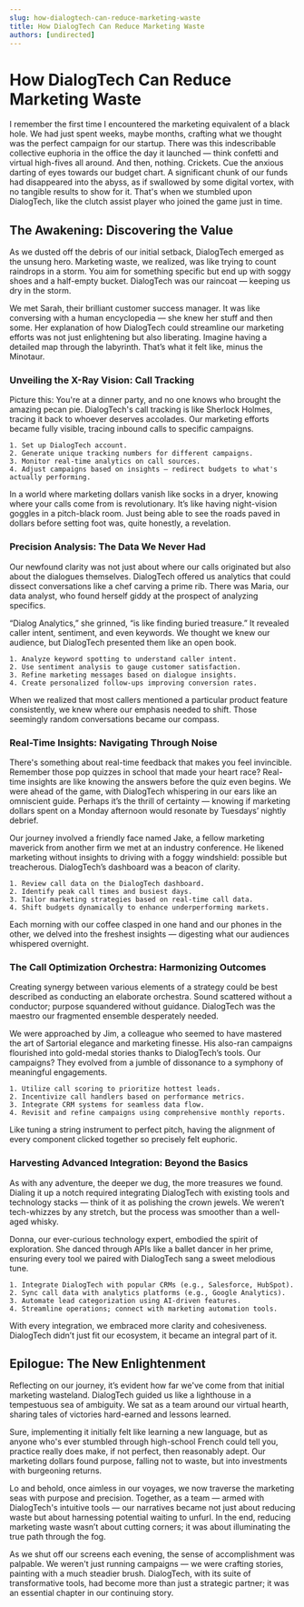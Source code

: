 ```yaml
---
slug: how-dialogtech-can-reduce-marketing-waste
title: How DialogTech Can Reduce Marketing Waste
authors: [undirected]
---
```



# How DialogTech Can Reduce Marketing Waste

I remember the first time I encountered the marketing equivalent of a black hole. We had just spent weeks, maybe months, crafting what we thought was the perfect campaign for our startup. There was this indescribable collective euphoria in the office the day it launched — think confetti and virtual high-fives all around. And then, nothing. Crickets. Cue the anxious darting of eyes towards our budget chart. A significant chunk of our funds had disappeared into the abyss, as if swallowed by some digital vortex, with no tangible results to show for it. That's when we stumbled upon DialogTech, like the clutch assist player who joined the game just in time.

## The Awakening: Discovering the Value

As we dusted off the debris of our initial setback, DialogTech emerged as the unsung hero. Marketing waste, we realized, was like trying to count raindrops in a storm. You aim for something specific but end up with soggy shoes and a half-empty bucket. DialogTech was our raincoat — keeping us dry in the storm.

We met Sarah, their brilliant customer success manager. It was like conversing with a human encyclopedia — she knew her stuff and then some. Her explanation of how DialogTech could streamline our marketing efforts was not just enlightening but also liberating. Imagine having a detailed map through the labyrinth. That’s what it felt like, minus the Minotaur.

### Unveiling the X-Ray Vision: Call Tracking

Picture this: You're at a dinner party, and no one knows who brought the amazing pecan pie. DialogTech's call tracking is like Sherlock Holmes, tracing it back to whoever deserves accolades. Our marketing efforts became fully visible, tracing inbound calls to specific campaigns. 

```plaintext
1. Set up DialogTech account.
2. Generate unique tracking numbers for different campaigns.
3. Monitor real-time analytics on call sources.
4. Adjust campaigns based on insights — redirect budgets to what's actually performing.
```

In a world where marketing dollars vanish like socks in a dryer, knowing where your calls come from is revolutionary. It’s like having night-vision goggles in a pitch-black room. Just being able to see the roads paved in dollars before setting foot was, quite honestly, a revelation.

### Precision Analysis: The Data We Never Had

Our newfound clarity was not just about where our calls originated but also about the dialogues themselves. DialogTech offered us analytics that could dissect conversations like a chef carving a prime rib. There was Maria, our data analyst, who found herself giddy at the prospect of analyzing specifics.

“Dialog Analytics,” she grinned, “is like finding buried treasure.” It revealed caller intent, sentiment, and even keywords. We thought we knew our audience, but DialogTech presented them like an open book.

```plaintext
1. Analyze keyword spotting to understand caller intent.
2. Use sentiment analysis to gauge customer satisfaction.
3. Refine marketing messages based on dialogue insights.
4. Create personalized follow-ups improving conversion rates.
```

When we realized that most callers mentioned a particular product feature consistently, we knew where our emphasis needed to shift. Those seemingly random conversations became our compass.

### Real-Time Insights: Navigating Through Noise

There's something about real-time feedback that makes you feel invincible. Remember those pop quizzes in school that made your heart race? Real-time insights are like knowing the answers before the quiz even begins. We were ahead of the game, with DialogTech whispering in our ears like an omniscient guide. Perhaps it’s the thrill of certainty — knowing if marketing dollars spent on a Monday afternoon would resonate by Tuesdays’ nightly debrief.

Our journey involved a friendly face named Jake, a fellow marketing maverick from another firm we met at an industry conference. He likened marketing without insights to driving with a foggy windshield: possible but treacherous. DialogTech’s dashboard was a beacon of clarity.

```plaintext
1. Review call data on the DialogTech dashboard.
2. Identify peak call times and busiest days.
3. Tailor marketing strategies based on real-time call data.
4. Shift budgets dynamically to enhance underperforming markets.
```

Each morning with our coffee clasped in one hand and our phones in the other, we delved into the freshest insights — digesting what our audiences whispered overnight.

### The Call Optimization Orchestra: Harmonizing Outcomes

Creating synergy between various elements of a strategy could be best described as conducting an elaborate orchestra. Sound scattered without a conductor; purpose squandered without guidance. DialogTech was the maestro our fragmented ensemble desperately needed.

We were approached by Jim, a colleague who seemed to have mastered the art of Sartorial elegance and marketing finesse. His also-ran campaigns flourished into gold-medal stories thanks to DialogTech’s tools. Our campaigns? They evolved from a jumble of dissonance to a symphony of meaningful engagements.

```plaintext
1. Utilize call scoring to prioritize hottest leads.
2. Incentivize call handlers based on performance metrics.
3. Integrate CRM systems for seamless data flow.
4. Revisit and refine campaigns using comprehensive monthly reports.
```

Like tuning a string instrument to perfect pitch, having the alignment of every component clicked together so precisely felt euphoric.

### Harvesting Advanced Integration: Beyond the Basics

As with any adventure, the deeper we dug, the more treasures we found. Dialing it up a notch required integrating DialogTech with existing tools and technology stacks — think of it as polishing the crown jewels. We weren’t tech-whizzes by any stretch, but the process was smoother than a well-aged whisky.

Donna, our ever-curious technology expert, embodied the spirit of exploration. She danced through APIs like a ballet dancer in her prime, ensuring every tool we paired with DialogTech sang a sweet melodious tune.

```plaintext
1. Integrate DialogTech with popular CRMs (e.g., Salesforce, HubSpot).
2. Sync call data with analytics platforms (e.g., Google Analytics).
3. Automate lead categorization using AI-driven features.
4. Streamline operations; connect with marketing automation tools.
```

With every integration, we embraced more clarity and cohesiveness. DialogTech didn’t just fit our ecosystem, it became an integral part of it.

## Epilogue: The New Enlightenment

Reflecting on our journey, it’s evident how far we've come from that initial marketing wasteland. DialogTech guided us like a lighthouse in a tempestuous sea of ambiguity. We sat as a team around our virtual hearth, sharing tales of victories hard-earned and lessons learned.

Sure, implementing it initially felt like learning a new language, but as anyone who's ever stumbled through high-school French could tell you, practice really does make, if not perfect, then reasonably adept. Our marketing dollars found purpose, falling not to waste, but into investments with burgeoning returns.

Lo and behold, once aimless in our voyages, we now traverse the marketing seas with purpose and precision. Together, as a team — armed with DialogTech's intuitive tools — our narratives became not just about reducing waste but about harnessing potential waiting to unfurl. In the end, reducing marketing waste wasn’t about cutting corners; it was about illuminating the true path through the fog.

As we shut off our screens each evening, the sense of accomplishment was palpable. We weren't just running campaigns — we were crafting stories, painting with a much steadier brush. DialogTech, with its suite of transformative tools, had become more than just a strategic partner; it was an essential chapter in our continuing story.